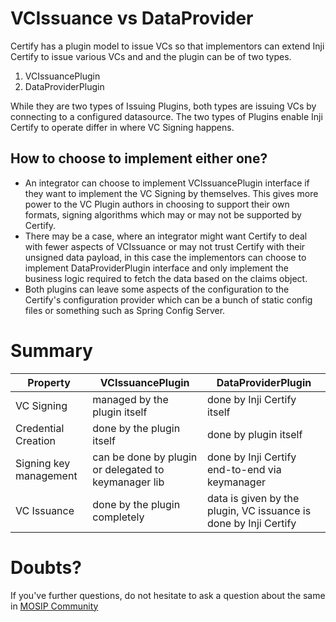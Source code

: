 # VCIssuance vs DataProvider


Certify has a plugin model to issue VCs so that implementors can extend Inji Certify to issue various VCs and and the plugin can be of two types.

1. VCIssuancePlugin
2. DataProviderPlugin

While they are two types of Issuing Plugins, both types are issuing VCs by connecting to a configured datasource. The two types of Plugins enable Inji Certify to operate differ in where VC Signing happens.

## How to choose to implement either one?

- An integrator can choose to implement VCIssuancePlugin interface if they want to implement the VC Signing by themselves. This gives more power to the VC Plugin authors in choosing to support their own formats, signing algorithms which may or may not be supported by Certify.
- There may be a case, where an integrator might want Certify to deal with fewer aspects of VCIssuance or may not trust Certify with their unsigned data payload, in this case the implementors can choose to implement DataProviderPlugin interface and only implement the business logic required to fetch the data based on the claims object.
- Both plugins can leave some aspects of the configuration to the Certify's configuration provider which can be a bunch of static config files or something such as Spring Config Server.

# Summary

| **Property**          |       VCIssuancePlugin             | DataProviderPlugin |
|-------------------|------------------------------------|--------------------|
| VC Signing        | managed by the plugin itself       | done by Inji Certify itself |
| Credential Creation    | done by the plugin itself     | done by plugin itself |
| Signing key management | can be done by plugin or delegated to keymanager lib | done by Inji Certify end-to-end via keymanager |
| VC Issuance            | done by the plugin completely | data is given by the plugin, VC issuance is done by Inji Certify |

# Doubts?

If you've further questions, do not hesitate to ask a question about the same in [MOSIP Community](cd )
